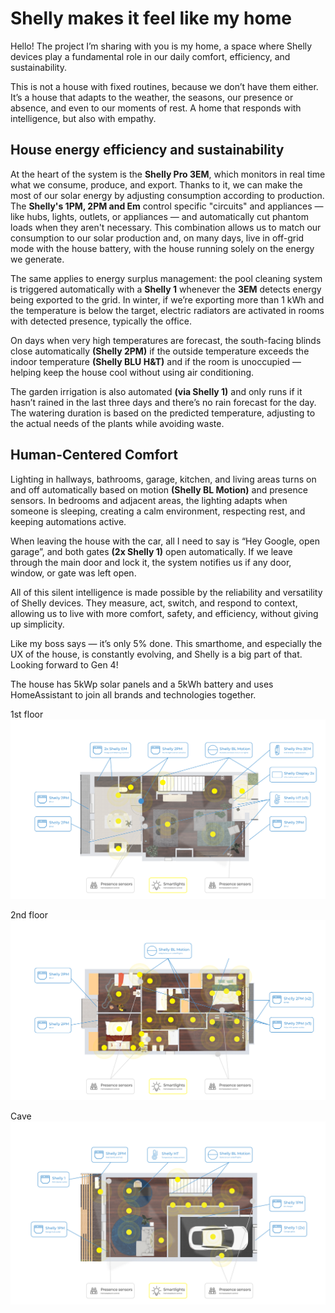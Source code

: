 # Shelly makes it feel like my home
Hello! The project I’m sharing with you is my home, a space where Shelly devices play a fundamental role in our daily comfort, efficiency, and sustainability.

This is not a house with fixed routines, because we don’t have them either. It’s a house that adapts to the weather, the seasons, our presence or absence, and even to our moments of rest. A home that responds with intelligence, but also with empathy.

## House energy efficiency and sustainability
At the heart of the system is the **Shelly Pro 3EM**, which monitors in real time what we consume, produce, and export. Thanks to it, we can make the most of our solar energy by adjusting consumption according to production. The **Shelly's 1PM, 2PM and Em** control specific "circuits" and appliances — like hubs, lights, outlets, or appliances — and automatically cut phantom loads when they aren't necessary. This combination allows us to match our consumption to our solar production and, on many days, live in off-grid mode with the house battery, with the house running solely on the energy we generate.

The same applies to energy surplus management: the pool cleaning system is triggered automatically with a **Shelly 1** whenever the **3EM** detects energy being exported to the grid. In winter, if we’re exporting more than 1 kWh and the temperature is below the target, electric radiators are activated in rooms with detected presence, typically the office.

On days when very high temperatures are forecast, the south-facing blinds close automatically **(Shelly 2PM)** if the outside temperature exceeds the indoor temperature **(Shelly BLU H&T)** and if the room is unoccupied — helping keep the house cool without using air conditioning.

The garden irrigation is also automated **(via Shelly 1)** and only runs if it hasn’t rained in the last three days and there’s no rain forecast for the day. The watering duration is based on the predicted temperature, adjusting to the actual needs of the plants while avoiding waste.

## Human-Centered Comfort
Lighting in hallways, bathrooms, garage, kitchen, and living areas turns on and off automatically based on motion **(Shelly BL Motion)** and presence sensors. In bedrooms and adjacent areas, the lighting adapts when someone is sleeping, creating a calm environment, respecting rest, and keeping automations active.

When leaving the house with the car, all I need to say is “Hey Google, open garage”, and both gates **(2x Shelly 1)** open automatically. If we leave through the main door and lock it, the system notifies us if any door, window, or gate was left open.

All of this silent intelligence is made possible by the reliability and versatility of Shelly devices. They measure, act, switch, and respond to context, allowing us to live with more comfort, safety, and efficiency, without giving up simplicity.

Like my boss says — it’s only 5% done. This smarthome, and especially the UX of the house, is constantly evolving, and Shelly is a big part of that. 
Looking forward to Gen 4!

The house has 5kWp solar panels and a 5kWh battery and uses HomeAssistant to join all brands and technologies together.

1st floor
![smarthome 1st floor](https://github.com/Tjda/smarthome/blob/main/imgs/Floor%201.png)

2nd floor
![smarthome 2nd floor](https://github.com/Tjda/smarthome/blob/main/imgs/2nd%20floor.png)

Cave
![smarthome cave](https://github.com/Tjda/smarthome/blob/main/imgs/Cave.png)
